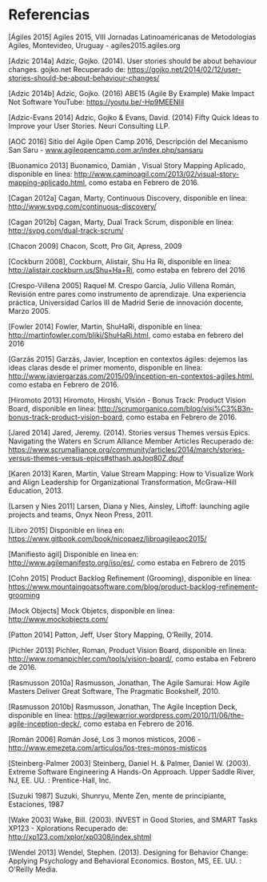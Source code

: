 # Referencias

[Ágiles 2015] Agiles 2015, VIII Jornadas Latinoamericanas de Metodologias Agiles, Montevideo, Uruguay - agiles2015.agiles.org

[Adzic 2014a] Adzic, Gojko. (2014). User stories should be about behaviour changes. gojko.net Recuperado de: https://gojko.net/2014/02/12/user-stories-should-be-about-behaviour-changes/

[Adzic 2014b] Adzic, Gojko. (2016) ABE15 (Agile By Example) Make Impact Not Software YouTube: https://youtu.be/-Hp9MEENliI

[Adzic-Evans 2014] Adzic, Gojko & Evans, David. (2014) Fifty Quick Ideas to Improve your User Stories. Neuri Consulting LLP.

[AOC 2016] Sitio del Agile Open Camp 2016, Descripción del Mecanismo San Saru - www.agileopencamp.com.ar/index.php/sansaru

[Buonamico 2013] Buonamico, Damián , Visual Story Mapping Aplicado, disponible en línea: http://www.caminoagil.com/2013/02/visual-story-mapping-aplicado.html, como estaba en Febrero de 2016.

[Cagan 2012a] Cagan, Marty, Continuous Discovery, disponible en línea: http://www.svpg.com/continuous-discovery/

[Cagan 2012b] Cagan, Marty, Dual Track Scrum, disponible en línea: http://svpg.com/dual-track-scrum/

[Chacon 2009] Chacon, Scott, Pro Git, Apress, 2009

[Cockburn 2008], Cockburn, Alistair, Shu Ha Ri, disponible en línea: http://alistair.cockburn.us/Shu+Ha+Ri, como estaba en febrero del 2016

[Crespo-Villena 2005] Raquel M. Crespo García, Julio Villena Román, Revisión entre pares como instrumento de aprendizaje. Una experiencia práctica, Universidad Carlos III de Madrid Serie de innovación docente, Marzo 2005.

[Fowler 2014] Fowler, Martin, ShuHaRi, disponible en línea: http://martinfowler.com/bliki/ShuHaRi.html, como estaba en febrero del 2016

[Garzás 2015] Garzás, Javier, Inception en contextos ágiles: dejemos las ideas claras desde el primer momento, disponible en línea: http://www.javiergarzas.com/2015/09/inception-en-contextos-agiles.html, como estaba en Febrero de 2016.

[Hiromoto 2013] Hiromoto, Hiroshi, Visión - Bonus Track: Product Vision Board, disponible en línea: http://scrumorganico.com/blog/visi%C3%B3n-bonus-track-product-vision-board, como estaba en Febrero de 2016.

[Jared 2014] Jared, Jeremy. (2014). Stories versus Themes versus Epics. Navigating the Waters en Scrum Alliance Member Articles Recuperado de: https://www.scrumalliance.org/community/articles/2014/march/stories-versus-themes-versus-epics#sthash.aqJoq80Z.dpuf

[Karen 2013] Karen, Martin, Value Stream Mapping: How to Visualize Work and Align Leadership for Organizational Transformation, McGraw-Hill Education, 2013.

[Larsen y Nies 2011] Larsen, Diana y Nies, Ainsley, Liftoff: launching agile projects and teams, Onyx Neon Press, 2011.

[Libro 2015] Disponible en linea en: https://www.gitbook.com/book/nicopaez/libroagileaoc2015/

[Manifiesto ágil] Disponible en linea en: http://www.agilemanifesto.org/iso/es/, como estaba en Febrero de 2015

[Cohn 2015] Product Backlog Refinement (Grooming), disponible en línea: https://www.mountaingoatsoftware.com/blog/product-backlog-refinement-grooming

[Mock Objects] Mock Objetcs, disponible en línea: http://www.mockobjects.com/

[Patton 2014] Patton, Jeff, User Story Mapping, O’Reilly, 2014.

[Pichler 2013] Pichler, Roman, Product Vision Board, disponible en línea: http://www.romanpichler.com/tools/vision-board/, como estaba en Febrero de 2016.

[Rasmusson 2010a] Rasmusson, Jonathan, The Agile Samurai: How Agile Masters Deliver Great Software, The Pragmatic Bookshelf, 2010.

[Rasmusson 2010b] Rasmusson, Jonathan, The Agile Inception Deck, disponible en línea: https://agilewarrior.wordpress.com/2010/11/06/the-agile-inception-deck/, como estaba en Febrero de 2016.

[Román 2006] Román José, Los 3 monos misticos, 2006 - http://www.emezeta.com/articulos/los-tres-monos-misticos

[Steinberg-Palmer 2003] Steinberg, Daniel H. & Palmer, Daniel W. (2003). Extreme Software Engineering A Hands-On Approach. Upper Saddle River, NJ, EE. UU. : Prentice-Hall, Inc.

[Suzuki 1987] Suzuki, Shunryu, Mente Zen, mente de principiante, Estaciones, 1987

[Wake 2003] Wake, Bill. (2003). INVEST in Good Stories, and SMART Tasks XP123 - Xplorations Recuperado de: http://xp123.com/xplor/xp0308/index.shtml

[Wendel 2013] Wendel, Stephen. (2013). Designing for Behavior Change: Applying Psychology and Behavioral Economics. Boston, MS, EE. UU. : O'Reilly Media.